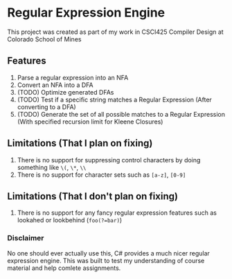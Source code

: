 # Regular Expression Engine

This project was created as part of my work in CSCI425 Compiler Design at Colorado School of Mines

## Features
1. Parse a regular expression into an NFA
2. Convert an NFA into a DFA
3. (TODO) Optimize generated DFAs
4. (TODO) Test if a specific string matches a Regular Expression (After converting to a DFA)
5. (TODO) Generate the set of all possible matches to a Regular Expression (With specified recursion limit for Kleene Closures)

## Limitations (That I plan on fixing)
1. There is no support for suppressing control characters by doing something like `\(`, `\*`, `\\`
2. There is no support for character sets such as `[a-z]`, `[0-9]`

## Limitations (That I don't plan on fixing)
1. There is no support for any fancy regular expression features such as lookahed or lookbehind (`foo(?=bar)`)

### Disclaimer
No one should ever actually use this, C# provides a much nicer regular expression engine. This was built to test my understanding of course material and help comlete assignments.
